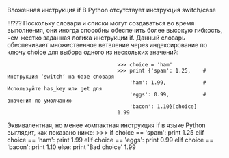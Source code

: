Вложенная инструкция if
В Python отсутствует инструкция switch/case

!!!??? Поскольку словари и списки могут создаваться во время выполнения, они иногда способны обеспечить более высокую гибкость, чем жестко заданная логика инструкции if. Данный словарь обеспечивает множественное ветвление через индексирование по ключу choice для выбора одного из нескольких значений:

                                        >>> choice = 'ham'
                                        >>> print {'spam': 1.25,    # Инструкция ‘switch’ на базе словаря
                                            'ham': 1.99,            # Используйте has_key или get для
                                            'eggs': 0.99,           # значения по умолчанию
                                            'bacon': 1.10}[choice]
                                        1.99

Эквивалентная, но менее компактная инструкция if в языке Python выглядит, как показано ниже:
                                        >>> if choice == 'spam':
                                                print 1.25
                                            elif choice == 'ham':
                                                print 1.99
                                            elif choice == 'eggs':
                                                print 0.99
                                            elif choice == 'bacon':
                                                print 1.10
                                            else:
                                                print 'Bad choice'
                                        1.99


